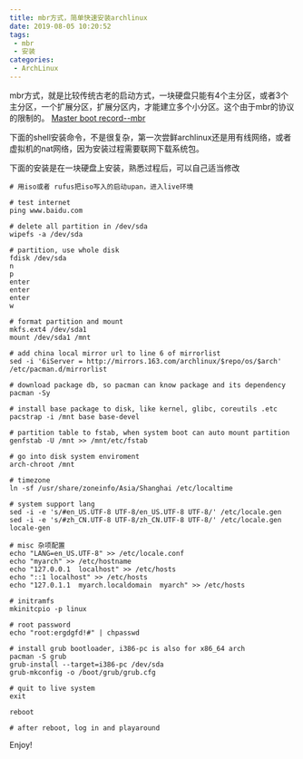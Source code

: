 ```yaml
---
title: mbr方式，简单快速安装archlinux
date: 2019-08-05 10:20:52
tags:
 - mbr
 - 安装
categories:
 - ArchLinux
---
```


mbr方式，就是比较传统古老的启动方式，一块硬盘只能有4个主分区，或者3个主分区，一个扩展分区，扩展分区内，才能建立多个小分区。这个由于mbr的协议的限制的。
[Master boot record--mbr](https://en.wikipedia.org/wiki/Master_boot_record)

下面的shell安装命令，不是很复杂，第一次尝鲜archlinux还是用有线网络，或者虚拟机的nat网络，因为安装过程需要联网下载系统包。

下面的安装是在一块硬盘上安装，熟悉过程后，可以自己适当修改
```
# 用iso或者 rufus把iso写入的启动upan，进入live环境

# test internet
ping www.baidu.com

# delete all partition in /dev/sda
wipefs -a /dev/sda

# partition, use whole disk
fdisk /dev/sda
n
p
enter
enter
enter
w

# format partition and mount
mkfs.ext4 /dev/sda1
mount /dev/sda1 /mnt

# add china local mirror url to line 6 of mirrorlist
sed -i '6iServer = http://mirrors.163.com/archlinux/$repo/os/$arch' /etc/pacman.d/mirrorlist

# download package db, so pacman can know package and its dependency
pacman -Sy

# install base package to disk, like kernel, glibc, coreutils .etc
pacstrap -i /mnt base base-devel

# partition table to fstab, when system boot can auto mount partition 
genfstab -U /mnt >> /mnt/etc/fstab

# go into disk system enviroment
arch-chroot /mnt

# timezone
ln -sf /usr/share/zoneinfo/Asia/Shanghai /etc/localtime

# system support lang
sed -i -e 's/#en_US.UTF-8 UTF-8/en_US.UTF-8 UTF-8/' /etc/locale.gen
sed -i -e 's/#zh_CN.UTF-8 UTF-8/zh_CN.UTF-8 UTF-8/' /etc/locale.gen
locale-gen

# misc 杂项配置
echo "LANG=en_US.UTF-8" >> /etc/locale.conf
echo "myarch" >> /etc/hostname
echo "127.0.0.1  localhost" >> /etc/hosts
echo "::1 localhost" >> /etc/hosts
echo "127.0.1.1	 myarch.localdomain	 myarch" >> /etc/hosts

# initramfs
mkinitcpio -p linux

# root password
echo "root:ergdgfd!#" | chpasswd

# install grub bootloader, i386-pc is also for x86_64 arch
pacman -S grub
grub-install --target=i386-pc /dev/sda
grub-mkconfig -o /boot/grub/grub.cfg

# quit to live system
exit

reboot

# after reboot, log in and playaround
```

Enjoy!
